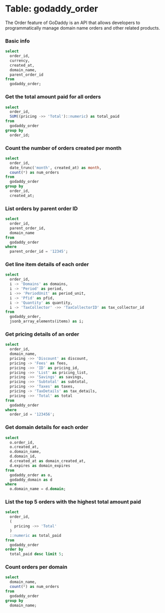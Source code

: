 # Table: godaddy_order

The Order feature of GoDaddy is an API that allows developers to programmatically manage domain name orders and other related products.

### Basic info

```sql
select
  order_id,
  currency,
  created_at,
  domain_name,
  parent_order_id
from
  godaddy_order;
```

### Get the total amount paid for all orders

```sql
select
  order_id,
  SUM((pricing ->> 'Total')::numeric) as total_paid
from
  godaddy_order
group by
  order_id;
```

### Count the number of orders created per month

```sql
select
  order_id,
  date_trunc('month', created_at) as month,
  count(*) as num_orders
from
  godaddy_order
group by
  order_id,
  created_at;
```

### List orders by parent order ID

```sql
select
  order_id,
  parent_order_id,
  domain_name
from
  godaddy_order
where
  parent_order_id = '12345';
```

### Get line item details of each order

```sql
select
  order_id,
  i -> 'Domains' as domains,
  i -> 'Period' as period,
  i ->> 'PeriodUnit' as period_unit,
  i -> 'Pfid' as pfid,
  i -> 'Quantity' as quantity,
  i -> 'TaxCollector' ->> 'TaxCollectorID' as tax_collector_id
from
  godaddy_order,
  jsonb_array_elements(items) as i;
```

### Get pricing details of an order

```sql
select
  order_id,
  domain_name,
  pricing ->> 'Discount' as discount,
  pricing -> 'Fees' as fees,
  pricing ->> 'ID' as pricing_id,
  pricing ->> 'List' as pricing_list,
  pricing ->> 'Savings' as savings,
  pricing ->> 'Subtotal' as subtotal,
  pricing ->> 'Taxes' as taxes,
  pricing -> 'TaxDetails' as tax_details,
  pricing ->> 'Total' as total
from
  godaddy_order
where
  order_id = '123456';
```

### Get domain details for each order

```sql
select
  o.order_id,
  o.created_at,
  o.domain_name,
  d.domain_id,
  d.created_at as domain_created_at,
  d.expires as domain_expires
from
  godaddy_order as o,
  godaddy_domain as d
where
  o.domain_name = d.domain;
```

### List the top 5 orders with the highest total amount paid

```sql
select
  order_id,
  (
    pricing ->> 'Total'
  )
  ::numeric as total_paid
from
  godaddy_order
order by
  total_paid desc limit 5;
```

### Count orders per domain

```sql
select
  domain_name,
  count(*) as num_orders
from
  godaddy_order
group by
  domain_name;
```
